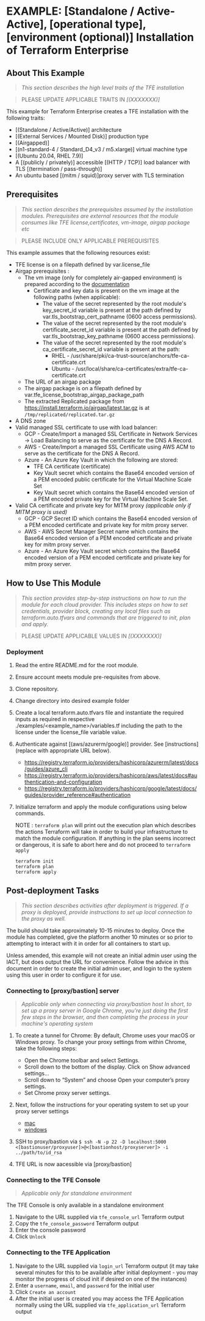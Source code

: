 # EXAMPLE: [Standalone / Active-Active], [operational type], [environment (optional)] Installation of Terraform Enterprise

## About This Example

> *This section describes the high level traits of the TFE installation*

> PLEASE UPDATE APPLICABLE TRAITS IN *[(XXXXXXX)]*

This example for Terraform Enterprise creates a TFE installation with the following traits:

-  [(Standalone / Active/Active)] architecture
-  [(External Services / Mounted Disk)] production type
-  [(Airgapped)] 
-  [(n1-standard-4 / Standard_D4_v3 / m5.xlarge)] virtual machine type
-  [(Ubuntu 20.04,  RHEL 7.9)]
-  A [(publicly / privately)] accessible [(HTTP / TCP)] load balancer with TLS [(termination / pass-through)] 
-  An ubuntu based [(mitm / squid)]proxy server with TLS termination 

## Prerequisites

 > *This section describes the prerequisites assumed by the installation modules.*
 > *Prerequisites are external resources that the module consumes like TFE license,certificates, vm-image, airgap package etc*

> PLEASE INCLUDE ONLY APPLICABLE PREREQUISITES 

This example assumes that the following resources exist:

- TFE license is on a filepath defined by var.license_file 
- Airgap prerequisites :
  - The vm image (only for completely air-gapped environment) is prepared according to the [documentation](https://www.terraform.io/enterprise/install/interactive/installer#prepare-the-instance)
    - Certificate and key data is present on the vm image at the following paths (when applicable):
      - The value of the secret represented by the root module's key_secret_id variable is present at the  path defined by var.tls_bootstrap_cert_pathname (0600 access permissions).
      - The value of the secret represented by the root module's certificate_secret_id variable is present at the path defined by var.tls_bootstrap_key_pathname (0600 access permissions).
      - The value of the secret represented by the root module's ca_certificate_secret_id variable is present at the path:
        - RHEL   - /usr/share/pki/ca-trust-source/anchors/tfe-ca-certificate.crt
        - Ubuntu - /usr/local/share/ca-certificates/extra/tfe-ca-certificate.crt
  - The URL of an airgap package
  - The airgap package is on a filepath defined by var.tfe_license_bootstrap_airgap_package_path
  - The extracted Replicated package from https://install.terraform.io/airgap/latest.tar.gz is at `/tmp/replicated/replicated.tar.gz`
- A DNS zone
- Valid managed SSL certificate to use with load balancer:
  - GCP   - Create/Import a managed SSL Certificate in Network Services -> Load Balancing to serve as the certificate for the DNS A Record.
  - AWS   - Create/Import a managed SSL Certificate using AWS ACM to serve as the certificate for the DNS A Record.
  - Azure - An Azure Key Vault in which the following are stored:
    - TFE CA certificate (certificate)
    - Key Vault secret which contains the Base64 encoded version of a PEM encoded public certificate for the Virtual Machine Scale Set
    - Key Vault secret which contains the Base64 encoded version of a PEM encoded private key for the Virtual Machine Scale Set.
- Valid CA certificate and private key for MITM proxy *(applicable only if MITM proxy is used)*
  - GCP - GCP Secret ID which contains the Base64 encoded version of a PEM encoded certificate and private key for mitm proxy server.
  - AWS - AWS Secret Manager Secret name which contains the Base64 encoded version of a PEM encoded certificate and private key for mitm proxy server.
  - Azure - An Azure Key Vault secret which contains the Base64 encoded version of a PEM encoded certificate and private key for mitm proxy server.
  
## How to Use This Module

> *This section provides step-by-step instructions on how to run the module for each cloud provider. This includes steps on how to set credentials, provider block, creating any local files such as terraform.auto.tfvars and commands that are triggered to init, plan and apply.*

> PLEASE UPDATE APPLICABLE VALUES IN *[(XXXXXXX)]* 

### Deployment

 1. Read the entire README.md for the root module.
 2. Ensure account meets module pre-requisites from above.
 3. Clone repository.
 4. Change directory into desired example folder
 5. Create a local terraform.auto.tfvars file and instantiate the required inputs as required in respective ./examples/<example_name>/variables.tf including the path to the license under the license_file variable value.
 6. Authenticate against [(aws/azurerm/google)] provider. See [instructions](replace with appropriate URL below).
    - <https://registry.terraform.io/providers/hashicorp/azurerm/latest/docs/guides/azure_cli>
    - <https://registry.terraform.io/providers/hashicorp/aws/latest/docs#authentication-and-configuration>
    - <https://registry.terraform.io/providers/hashicorp/google/latest/docs/guides/provider_reference#authentication>
 7. Initialize terraform and apply the module configurations using below commands.

    NOTE : `terraform plan` will print out the execution plan which describes the actions Terraform will take in order to build your infrastructure to match the module configuration. If anything in the plan seems incorrect or dangerous, it is safe to abort here and do not proceed to `terraform apply`

    ```
    terraform init
    terraform plan
    terraform apply
    ```

## Post-deployment Tasks

> *This section describes activities after deployment is triggered. If a proxy is deployed, provide instructions to set up local connection to the proxy as well.*

The build should take approximately 10-15 minutes to deploy. Once the module has completed, give the platform another 10 minutes or so prior to attempting to interact with it in order for all containers to start up.

Unless amended, this example will not create an initial admin user using the IACT, but does output the URL for convenience. Follow the advice in this document in order to create the initial admin user, and login to the system using this user in order to configure it for use.

### Connecting to [proxy/bastion] server

> *Applicable only when connecting via proxy/bastion host*
> *In short, to set up a proxy server in Google Chrome, you're just doing the first few steps in the browser, and then completing the process in your machine's operating system*

1. To create a tunnel for Chrome:
   By default, Chrome uses your macOS or Windows proxy. To change your proxy settings from within Chrome, take the following steps: 
   - Open the Chrome toolbar and select Settings.
   - Scroll down to the bottom of the display. Click on Show advanced settings...
   - Scroll down to “System” and choose Open your computer’s proxy settings.
   - Set Chrome proxy server settings.
   
2. Next, follow the instructions for your operating system to set up your proxy server settings
   - [mac](https://support.apple.com/en-ca/guide/mac-help/mchlp2591/mac)
   - [windows](https://www.dummies.com/article/technology/computers/operating-systems/windows/windows-10/how-to-set-up-a-proxy-in-windows-10-140262/#tab2)
   
3. SSH to proxy/bastion via `$ ssh -N -p 22 -D localhost:5000 <[bastionuser/proxyuser]>@<[bastionhost/proxyserver]> -i ../path/to/id_rsa`
4. TFE URL is now aacessible via [proxy/bastion]

### Connecting to the TFE Console

> *Applicable only for standalone environment*

The TFE Console is only available in a standalone environment

1. Navigate to the URL supplied via `tfe_console_url` Terraform output
2. Copy the `tfe_console_password` Terraform output
3. Enter the console password
4. Click `Unlock`

### Connecting to the TFE Application

1. Navigate to the URL supplied via `login_url` Terraform output (it may take several minutes for this to be available after initial deployment - you may monitor the progress of cloud init if desired on one of the instances)
2. Enter a `username`, `email`, and `password` for the initial user
3. Click `Create an account`
4. After the initial user is created you may access the TFE Application normally using the URL supplied via `tfe_application_url` Terraform output
